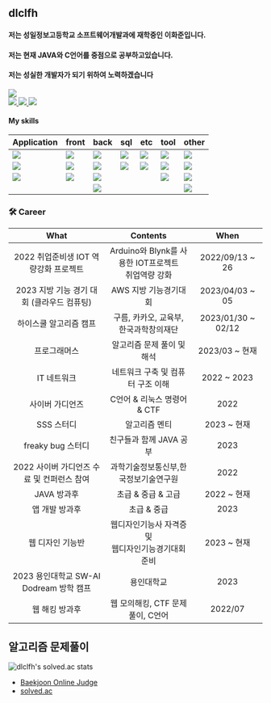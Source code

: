 ## dlclfh



#### 저는 성일정보고등학교 소프트웨어개발과에 재학중인 이화준입니다.<br>
#### 저는 현재 JAVA와 C언어를 중점으로 공부하고있습니다.<br> 
#### 저는 성실한 개발자가 되기 위하여 노력하겠습니다 
 
<a href="https://hits.seeyoufarm.com"><img src="https://hits.seeyoufarm.com/api/count/incr/badge.svg?url=https%3A%2F%2Fgithub.com%2Fdlclfh0404%2F&count_bg=%23D9E4E9&title_bg=%231B191D&icon=pixabay.svg&icon_color=%23D5DBCD&title=%EB%B0%A9+%EB%AC%B8+%EC%9E%90&edge_flat=false"/></a><br> 
<a href = "https://dlclfh.notion.site/DLCLFH-PROFILE-113ab60c1049448dbd99cccf4ff90d16?pvs=4"> <img src="https://img.shields.io/badge/나의 노션 -white.svg?style=flat&logo=notion&logoColor=000000"> 
</a> 
<a href = "https://velog.io/@dlclfh0404">
   <img src="https://img.shields.io/badge/나의 벨로그 -white.svg?style=flat&logo=velog&logoColor=#20C997">
</a>
<a href="mailto:dlclfh0404@naver.com">
  <img src="https://img.shields.io/badge/메일 -white.svg?style=flat&logo=naver&logoColor=#03C75A">
</a>

   
#### My skills
 | Application | front | back | sql | etc | tool | other |
 | :----------- | :-------- | :------- | :--------- | :-------- | :------| :------ |
 | <img src="https://img.shields.io/badge/dart-white.svg?style=flat-square&logo=dart&logoColor=0175C2"> | <img src="https://img.shields.io/badge/CSS3-white.svg?style=flat-square&logo=CSS3&logoColor=1572B6"> | <img src="https://img.shields.io/badge/Java-white.svg?style=flat-square&logo=openjdk&logoColor=FF0000"> | <img src="https://img.shields.io/badge/Oracle-white.svg?style=flat-square&logo=oracle&logoColor=F80000"> |  <img src="https://img.shields.io/badge/Notion-white.svg?style=flat-square&logo=notion&logoColor=000000"> | <img src="https://img.shields.io/badge/vscode-white.svg?style=flat-square&logo=visualstudiocode&logoColor=007ACC"> | <img src="https://img.shields.io/badge/Python-white.svg?style=flat-square&logo=python&logoColor=3776AB">
| <img src="https://img.shields.io/badge/flutter-white.svg?style=flat-square&logo=flutter&logoColor=02569B"> | <img src="https://img.shields.io/badge/html5-white.svg?style=flat-square&logo=html5&logoColor=E34F26"> | <img src="https://img.shields.io/badge/JSP-white.svg?style=flat-square&logo=openjdk&logoColor=FF0000"> | <img src="https://img.shields.io/badge/mysql-white.svg?style=flat-square&logo=mysql&logoColor=4479A1"> |  <img src="https://img.shields.io/badge/git-white.svg?style=flat-square&logo=git&logoColor=F05032"> | <img src="https://img.shields.io/badge/eclipse-white.svg?style=flat-square&logo=eclipseide&logoColor=2C2255"> | <img src="https://img.shields.io/badge/c-white.svg?style=flat-square&logo=c&logoColor=A8B9CC">
| <img src="https://img.shields.io/badge/JAVAFX-white.svg?style=flat-square&logo=openjdk&logoColor=FF0000"> |<img src="https://img.shields.io/badge/JS-white.svg?style=flat-square&logo=javascript&logoColor=F7DF1E"> |<img src="https://img.shields.io/badge/AWS-white.svg?style=flat-square&logo=amazonaws&logoColor=232F3E"> | | | <img src="https://img.shields.io/badge/intellij-white.svg?style=flat-square&logo=intellijidea&logoColor=000000"> | <img src="https://img.shields.io/badge/c++-white.svg?style=flat-square&logo=cplusplus&logoColor=00599C">
|||<img src="https://img.shields.io/badge/php-white.svg?style=flat-square&logo=php&logoColor=777BB4">||||<img src="https://img.shields.io/badge/arduino-white.svg?style=flat-square&logo=arduino&logoColor=00878F">

### 🛠 Career
| What | Contents | When |
| :----------: | :-------------: | :-------------: |
| 2022 취업준비생 IOT 역량강화 프로젝트 | Arduino와 Blynk를 사용한 IOT프로젝트<br> 취업역량 강화 | 2022/09/13 ~ 26
| 2023 지방 기능 경기 대회 (클라우드 컴퓨팅) | AWS 지방 기능경기대회 | 2023/04/03 ~ 05
| 하이스쿨 알고리즘 캠프 | 구름, 카카오, 교육부, 한국과학창의재단 | 2023/01/30 ~ 02/12
| 프로그래머스 | 알고리즘 문제 풀이 및 해석  | 2023/03 ~ 현재
| IT 네트워크 | 네트워크 구축 및 컴퓨터 구조 이해  | 2022 ~ 2023
| 사이버 가디언즈 | C언어 & 리눅스 명령어 & CTF | 2022
| SSS 스터디 | 알고리즘 멘티| 2023 ~ 현재
| freaky bug 스터디 | 친구들과 함께 JAVA 공부 | 2023
| 2022 사이버 가디언즈 수료 및 컨퍼런스 참여 | 과학기술정보통신부,한국정보기술연구원 | 2022 
| JAVA 방과후 | 초급 & 중급 & 고급 | 2022 ~ 현재 
| 앱 개발 방과후 | 초급 & 중급 | 2023
| 웹 디자인 기능반 | 웹디자인기능사 자격증 및<br> 웹디자인기능경기대회 준비 | 2023 ~ 현재 
| 2023 용인대학교 SW-AI Dodream 방학 캠프 | 용인대학교 | 2023
| 웹 해킹 방과후 | 웹 모의해킹, CTF 문제풀이, C언어 | 2022/07
   
## 알고리즘 문제풀이
![dlclfh's solved.ac stats](https://github-readme-solvedac.hyp3rflow.vercel.app/api/?handle=dlclfh)
- [Baekjoon Online Judge](https://www.acmicpc.net/user/dlclfh)
- [solved.ac](https://solved.ac/profile/dlclfh)
   


   





